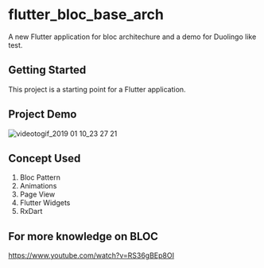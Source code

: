 # flutter_bloc_base_arch

A new Flutter application for bloc architechure and a demo for Duolingo like test.

## Getting Started

This project is a starting point for a Flutter application.

## Project Demo

![videotogif_2019 01 10_23 27 21](https://user-images.githubusercontent.com/16761273/50987422-9ccf7a80-152f-11e9-9270-ecfa2fbfd74f.gif)

## Concept Used

1. Bloc Pattern
2. Animations
3. Page View
4. Flutter Widgets
5. RxDart

## For more knowledge on BLOC

https://www.youtube.com/watch?v=RS36gBEp8OI
